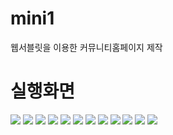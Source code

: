 # mini1
웹서블릿을 이용한 커뮤니티홈페이지 제작

<h1>실행화면</h1>

<img src="https://user-images.githubusercontent.com/30588258/38598832-0a748e64-3d99-11e8-919a-9b5797219640.PNG">
<img src="https://user-images.githubusercontent.com/30588258/38598833-0aa393c6-3d99-11e8-8f5a-c374789911e0.PNG">
<img src="https://user-images.githubusercontent.com/30588258/38598834-0ace8f5e-3d99-11e8-8034-b1edfe8a9549.PNG">
<img src="https://user-images.githubusercontent.com/30588258/38598837-0afb1c7c-3d99-11e8-8d0d-9ce30e4c6022.PNG">
<img src="https://user-images.githubusercontent.com/30588258/38598838-0b257382-3d99-11e8-8cae-8595703e9444.PNG">
<img src="https://user-images.githubusercontent.com/30588258/38598839-0b536b5c-3d99-11e8-8b80-93a4bb4a2cfe.PNG">
<img src="https://user-images.githubusercontent.com/30588258/38598840-0b7eb2b2-3d99-11e8-97bc-0de53059c001.PNG">
<img src="https://user-images.githubusercontent.com/30588258/38598841-0ba9e1c6-3d99-11e8-9663-21b8d1f974b5.PNG">
<img src="https://user-images.githubusercontent.com/30588258/38598842-0bd4aa50-3d99-11e8-82b3-f3c3867a4867.PNG">
<img src="https://user-images.githubusercontent.com/30588258/38598843-0c008788-3d99-11e8-8210-2e79c03b8bde.PNG">
<img src="https://user-images.githubusercontent.com/30588258/38598844-0c2a1224-3d99-11e8-9352-041e754cd20c.PNG">
<img src="https://user-images.githubusercontent.com/30588258/38598846-0c55c2f2-3d99-11e8-9b1b-d176c8552cb3.PNG">

